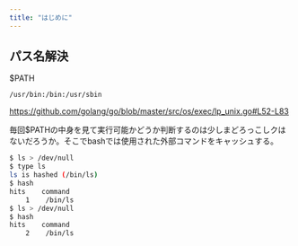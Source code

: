 ```yaml
---
title: "はじめに"
---
```

## パス名解決


$PATH

```
/usr/bin:/bin:/usr/sbin
```

https://github.com/golang/go/blob/master/src/os/exec/lp_unix.go#L52-L83



毎回$PATHの中身を見て実行可能かどうか判断するのは少しまどろっこしクはないだろうか。そこでbashでは使用された外部コマンドをキャッシュする。
```sh
$ ls > /dev/null
$ type ls
ls is hashed (/bin/ls)
$ hash
hits    command
    1    /bin/ls
$ ls > /dev/null
$ hash
hits    command
    2    /bin/ls
```
